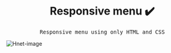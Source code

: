 <h1 align="center"> Responsive menu ✔️</h1>
<p align="center"><samp>Responsive menu using only HTML and CSS</samp></p>


<p align ="center"> 
  
  ![Hnet-image](https://user-images.githubusercontent.com/67589338/105577127-6a90be80-5d80-11eb-9276-d310b30c69d3.gif) 
  
  </p>

